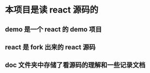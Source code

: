 # 本项目是读 react 源码的

## demo 是一个 react 的 demo 项目

## react 是 fork 出来的 react 源码

## doc 文件夹中存储了看源码的理解和一些记录文档
